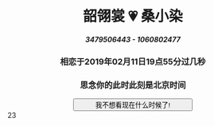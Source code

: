 # <center>韶翎裳 💗 桑小染</center>
##### <center>3479506443 - 1060802477</center>
### <center>相恋于2019年02月11日19点55分过几秒</center>
### <center>思念你的此时此刻是北京时间<center>
<center>
<html>
<head>
<meta charset="utf-8">
<title>js setInterVal()实时显示时间、日期</title>
<script>
window.onload = displayDate;	
function displayDate(){
	var date = new Date();
	var year = date.getFullYear();
	
var month = date.getMonth()+1;
month = ((month < 10)?"0":"") + month;
var day = date.getDate();
day = ((day < 10)?"0":"") + day;
	
var hours = date.getHours();
hours = ((hours < 10)?"0":"") + hours;
	
var minutes  = date.getMinutes();
minutes = ((minutes < 10)?"0":"") + minutes;
	
var seconds = date.getSeconds();
seconds = ((seconds<10)?"0":"") + seconds;
	
var a = new Array("日","一","二","三","四","五","六");
var day1 = date.getDay();
day1 = "星期" + a[day1];
	
var currenttime = year + "年" + month + "月" + day + "日 " + hours + ":" + minutes + ":" + seconds + " " + day1;
document.getElementById("demo").innerHTML = currenttime;
	
}
var  timer = window.setInterval(displayDate,1000);
function stopTimer(){
	window.clearInterval(timer);
}
</script>
</head>
<body>
 
<p id="demo"></p>
<button onclick="stopTimer();" style="width:240px;">我不想看现在什么时候了!</button>
	
</body>
</html>
</center>
23
